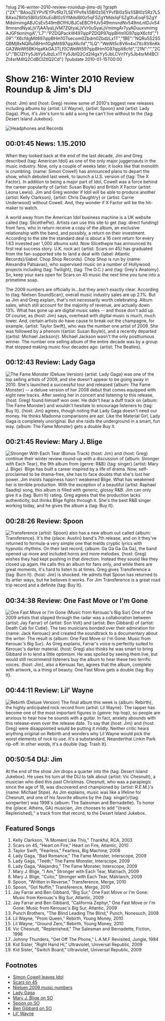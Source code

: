 ?slug 216-winter-2010-review-roundup-jims-dij
?graph {"2X":"BAxoZEYPvfEYPvfRz7L5EYPvfls1i5BI0z5EYPvfBI0z5ls1i5BI0z5Rz7L5BAxoZBI0z5BI0z5lXuEoBI0z5YMdsIBI0z5qFSZgYMdsIqFSZglXuEoqFSZgYMdsImimgABJCsEv549mBCfHUBJCsEBCfHUv549mnsndNv549mLntDJv549mnsndNyaLjV7jAA1yaLjVM7ZQtyaLjVVr0uSyaLjVmimgAr7yyADuuxvmimgAJGFtkmimgA","L7":"PZDQPackW497qipPZDQP97qipBHm1G97qipX6cfd","109":"X6cfdgMit697qipBHm1GTsecom0Zbdm0ZbdzLx1T","1BE":"NQRu5S2S5QBMj9xNQRu5BHm1GgMit697qipX6cfd","1LQ":"WeWt5c8V6n4xi7Xc8V6nKkGA3WeWt5BKHqaKkGA3TLf0CWeWt597qipBHm1G97qipX6cfd","21N":"","2CU":"BCIZtYy5JbYy5JbzLx1TYy5JblQ2Cd2l4gxYy5JbLCVn1Yy5Jb4srM4BCIZt4srM4lQ2CdBCIZtlQ2Cd"}
?pubdate 2010-01-15T00:00

# Show 216: Winter 2010 Review Roundup & Jim's DIJ
{host: Jim} and {host: Greg} review some of 2010's biggest new releases including albums by {artist: Lil Wayne}, {artist: Spoon} and {artist: Lady Gaga}. Plus, it's Jim's turn to add a song he can't live without to the {tag: Desert Island Jukebox}.

![Headphones and Records](https://static.soundopinions.org/images/2007/fallroundup.jpg)

## 00:01:45 News: 1.15.2010
When they looked back at the end of the last decade, Jim and Greg described {tag: American Idol} as one of the only major juggernauts in the music industry. Now, only a couple of weeks later, it looks like that monolith is crumbling. {name: Simon Cowell} has announced plans to depart the show, which debuted last week, to launch a U.S. version of {tag: The X Factor}. In addition to being a major part of Idol, Cowell was a force behind the career popularity of {artist: Susan Boyle} and British X Factor {artist: Leona Lewis}. Jim and Greg wonder if Idol will be able to produce another {artist: Kelly Clarkson}, {artist: Chris Daughtry} or {artist: Carrie Underwood} without Cowell. And, they wonder if X Factor will be the hit-maker to watch.

A world away from the American Idol business machine is a UK website called {tag: SlicethePie}. Artists can use this site to get {tag: direct funding} from fans, who in return receive a copy of the album, an exclusive relationship with the band, and possibly, a return on their investment. According to the site the standard deal is about a 16 cent return for every 1.63 invested per 1,000 albums sold. Now Slicethepie has announced its first real success story. U.K. rock act {artist: Scars on 45} has graduated from the fan-supported site to land a deal with {label: Atlantic Records}/{label: Chop Shop Records}. Chop Shop is run by {name: Alexandra Patsavas}, who supervised music on a number of Hollywood projects including {tag: Twilight}, {tag: The O.C.} and {tag: Grey's Anatomy}. So, keep your ears open for Scars on 45 music the next time you tune into a primetime soap.

The 2009 numbers are officially in...but they aren't exactly clear. According to {tag: Nielsen SoundScan}, overall music industry sales are up 2.1%. But as Jim and Greg explain, that's not necessarily worth celebrating. Album sales, which still account for the majority of revenue, are actually down 13%. What has gone up are digital music sales -- and those don't add up. Of course, as {host: Jim} says, overhead with digital music is much, much lower. And, certain artists do have cause to break out the champagne, for example, {artist: Taylor Swift}, who was the number one artist of 2009. She was followed by a phenom ({artist: Susan Boyle}), and a recently departed ({artist: Michael Jackson}). Michael Jackson wasn't the only posthumous winner. The number one selling album of the entire decade was by a group that stopped making music four decades ago: {artist: The Beatles}.

## 00:12:43 Review: Lady Gaga
![The Fame Monster (Deluxe Version)](https://static.soundopinions.org/assets/216/L70.jpg)
{artist: Lady Gaga} was one of the top selling artists of 2009, and she doesn't appear to be going away in 2010. She's launched a successful tour and released {album: The Fame Monster} -- a deluxe version of her 2008 debut that comes equipped with eight new tracks. After seeing her in concert and listening to this release, {host: Greg} found himself won over. He didn't hear a duff track on {album: The Fame Monster} and wouldn't hesitate to encourage listeners to {tag: Buy It}. {host: Jim} agrees, though noting that Lady Gaga doesn't need our money. He thinks Madonna comparisons are apt. Like the Material Girl, Lady Gaga is completely unoriginal. But she raids the underground in a smart, fun way. {album: The Fame Monster} gets a double Buy It.

## 00:21:45 Review: Mary J. Blige
![Stronger With Each Tear (Bonus Track)](https://static.soundopinions.org/assets/216/1090.jpg)
{host: Jim} and {host: Greg} continue their winter review round-up with a discussion of {album: Stronger with Each Tear}, the 9th album from {genre: R&B} {tag: singer} {artist: Mary J. Blige}. Blige has built a career inspired by a life of drama. Now, self-proclaimed to be drama-free, she has to face doubts that she's lost her power. Jim insists happiness hasn't weakened Blige. What has weakened her is terrible production. With the exception of a beautiful {artist: Raphael Saadiq} song, this album is filled with generic, glossy R&B. Jim can only give it a {tag: Burn It} rating. Greg agrees that the production lacks authenticity, but thinks Blige fights through it. She's the best R&B singer working today, and he gives the album a {tag: Buy It}.

## 00:28:26 Review: Spoon
![Transference](https://static.soundopinions.org/assets/216/1BE0.jpg)
{artist: Spoon} also has a new album out called {album: Transference}. It's the {place: Austin} band's 7th release, and on it they've returned to formula-a very simple one that melds cryptic lyrics with hypnotic rhythms. On their last record, {album: Ga Ga Ga Ga Ga}, the band opened up more and included horns and more melodies. {host: Greg} wishes they had kept pushing in that direction. Instead they sound like they closed up again. He calls this an album for fans only, and while there are great moments, it's hard to listen to at times. Greg gives Transference a {tag: Burn It}. {host: Jim} is shocked. He admits that Spoon has returned to its artier ways, but he believes it works. For Jim Transference is a great road trip record and a definite {tag: Buy It}.

## 00:34:38 Review: One Fast Move or I'm Gone
![One Fast Move or I'm Gone (Music from Kerouac's Big Sur)](https://static.soundopinions.org/assets/216/1LQ0.jpg)
One of the 2009 artists that slipped through the radar was a collaboration between {artist: Jay Farrar} of {artist: Son Volt} and {artist: Ben Gibbard} of {artist: Death Cab for Cutie}. The two musicians bonded over their admiration for {name: Jack Kerouac} and created the soundtrack to a documentary about the writer. The result is {album: One Fast Move or I'm Gone: Music from Kerouac's Big Sur}. As Greg explains, Farrar's voice is perfectly suited to Kerouac's darker material. {host: Greg} also thinks he was smart to bring Gibbard in to lend a little optimism. He was spoiled by seeing them live, but would still recommend listeners buy the album to hear these two terrific voices. {host: Jim}, also a Kerouac fan, agrees that the album, complete with artwork, is a thing of beauty. One Fast Move gets a double {tag: Buy It}.

## 00:44:11 Review: Lil' Wayne
![Rebirth (Deluxe Version)](https://static.soundopinions.org/assets/216/21N0.jpg)
The final album this week is {album: Rebirth}, the highly anticipated rock record from {artist: Lil Wayne}. The rapper has become one of the most important figures in {genre: hip hop}, so people are anxious to hear how he sounds with a guitar. In fact, anxiety abounds with this release-even over the release date. To say that {host: Jim} and {host: Greg} were disappointed would be putting it mildly. Neither critic hears anything original on Rebirth and wonders why Lil Wayne would pick the worst elements of rock to use. It's a substandard, Neanderthal Linkin Park rip-off. In other words, it's a double {tag: Trash It}.

## 00:50:54 DIJ: Jim
At the end of the show Jim drops a quarter into the {tag: Desert Island Jukebox}. He uses his turn at the DIJ to talk about {artist: Vic Chesnutt}, a musician who died this past Christmas. Chesnutt, who was a paraplegic since the age of 18, was discovered and championed by {artist: R.E.M.}'s {name: Michael Stipe}. As Jim explains, music was like a lifeline for Chesnutt, and one of his favorite albums by the {tag: singer}/{tag: songwriter} was 1998's {album: The Salesman and Bernadette}. To honor the {place: Athens, GA} musician, Jim chooses to add "{track: Replenished}," a track from that record, to the Desert Island Jukebox.



## Featured Songs
1. Kelly Clarkson, "A Moment Like This," Thankful, RCA, 2003
2. Scars on 45, "Heart on Fire," Heart on Fire, Atlantic, 2010
3. Taylor Swift, "Fearless," Fearless, Big Machine, 2008
4. Lady Gaga, "Bad Romance," The Fame Monster, Interscope, 2009 
5. Lady Gaga, "Teeth," The Fame Monster, Interscope, 2009
6. Lady Gaga, "Alejandro," The Fame Monster, Interscope, 2009
7. Mary J. Blige, "I Am," Stronger with Each Tear, Matriach, 2009
8. Mary J. Blige, "Color," Stronger with Each Tear, Matriarch, 2009
9. Spoon, "Written in Reverse," Transference, Merge, 2010
10. Spoon, "Got Nuffin," Transference, Merge, 2010
11. Jay Farrar and Ben Gibbard, "Big Sur," One Fast Move or I'm Gone: Music from Kerouac's Big Sur, Atlantic, 2009
11. Jay Farrar and Ben Gibbard, "California Zephyr," One Fast Move or I'm Gone: Music from Kerouac's Big Sur, Atlantic, 2009
12. Punch Brothers, "The Blind Leading The Blind," Punch, Nonesuch, 2008
13. Lil Wayne, "Prom Queen," Rebirth, Young Money, 2010
14. Lil Wayne, "Ground Zero," Rebirth, Young Money, 2010
15. Vic Chesnutt, "Replenished," The Salesman and Bernadette, Fiction, 1998
16. Johnny Thunders, "Get Off The Phone," L.A.M.F Revisited, Jungle, 1984
17. Kid Sister, "Right Hand Hi," Ultraviolet, Universal Republic, 2009
18. Kid Sister, "Switch Board," Ultraviolet, Universal Republic, 2009


## Footnotes
- [Simon Cowell leaves Idol](http://www.cnn.com/2010/SHOWBIZ/TV/01/11/cowell.leaving.idol/)
- [Scars on 45](http://www.scarson45.com/)
- [Nielsen 2009 music numbers](http://www.nielsen.com/content/dam/corporate/us/en/newswire/uploads/2010/01/Nielsen-Music-2009-Year-End-Press-Release.pdf)
- [Lady Gaga](http://www.ladygaga.com/)
- [Mary J. Blige on SO](/show/477/#maryjblige)
- [Spoon on SO](/show/476/#spoon)
- [Ben Gibbard on SO](/show/131/#bengibbard)
- [Lil' Wayne](http://www.youngmoney.com/)
